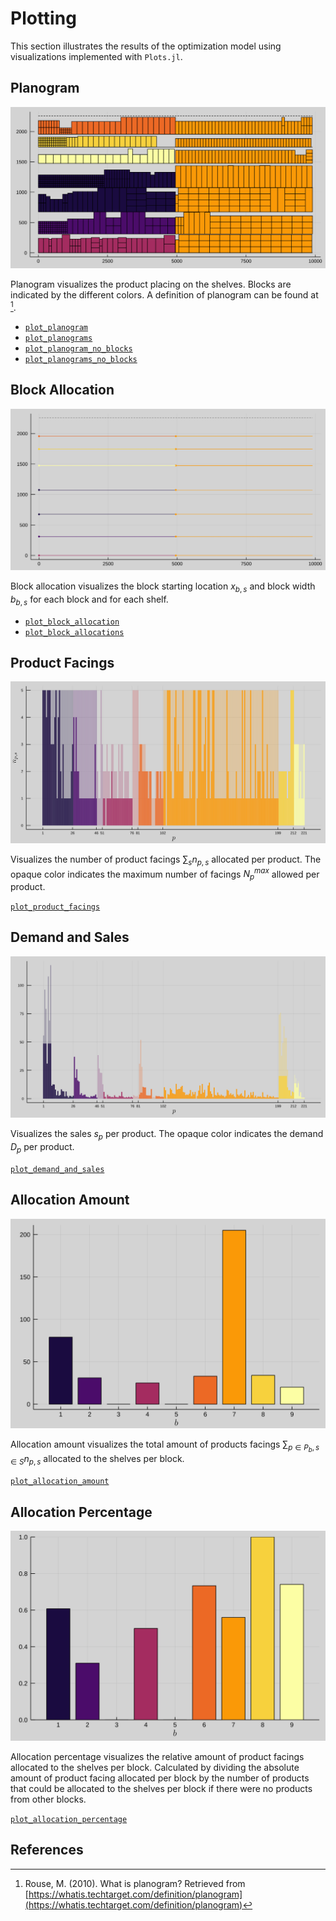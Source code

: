 # Plotting
This section illustrates the results of the optimization model using visualizations implemented with `Plots.jl`.

## Planogram
![](figures/results/planogram.svg)

Planogram visualizes the product placing on the shelves. Blocks are indicated by the different colors. A definition of planogram can be found at [^Rouse2010].

- [`plot_planogram`](@ref)
- [`plot_planograms`](@ref)
- [`plot_planogram_no_blocks`](@ref)
- [`plot_planograms_no_blocks`](@ref)

## Block Allocation
![](figures/results/block_allocation.svg)

Block allocation visualizes the block starting location $x_{b,s}$ and block width $b_{b,s}$ for each block and for each shelf.

- [`plot_block_allocation`](@ref)
- [`plot_block_allocations`](@ref)

## Product Facings
![](figures/results/product_facings.svg)

Visualizes the number of product facings $∑_s n_{p,s}$ allocated per product. The opaque color indicates the maximum number of facings $N_p^{max}$ allowed per product.

[`plot_product_facings`](@ref)

## Demand and Sales
![](figures/results/demand_and_sales.svg)

Visualizes the sales $s_p$ per product. The opaque color indicates the demand $D_p$ per product.

[`plot_demand_and_sales`](@ref)

## Allocation Amount
![](figures/results/fill_amount.svg)

Allocation amount visualizes the total amount of products facings $∑_{p∈P_b,s∈S} n_{p,s}$ allocated to the shelves per block.

[`plot_allocation_amount`](@ref)

## Allocation Percentage
![](figures/results/fill_percentage.svg)

Allocation percentage visualizes the relative amount of product facings allocated to the shelves per block. Calculated by dividing the absolute amount of product facing allocated per block by the number of products that could be allocated to the shelves per block if there were no products from other blocks.

[`plot_allocation_percentage`](@ref)

## References
[^Rouse2010]: Rouse, M. (2010). What is planogram? Retrieved from [https://whatis.techtarget.com/definition/planogram](https://whatis.techtarget.com/definition/planogram)
